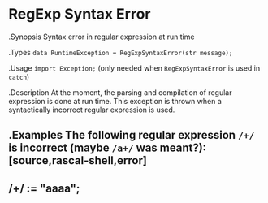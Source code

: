 # RegExp Syntax Error

.Synopsis
Syntax error in regular expression at run time

.Types
`data RuntimeException = RegExpSyntaxError(str message);`
       
.Usage
`import Exception;` (only needed when `RegExpSyntaxError` is used in `catch`)

.Description
At the moment, the parsing and compilation of regular expression is done at run time.
This exception is thrown when a syntactically incorrect regular expression is used.

.Examples
The following regular expression `/+/` is incorrect (maybe `/a+/` was meant?):
[source,rascal-shell,error]
----
/+/ := "aaaa";
----
